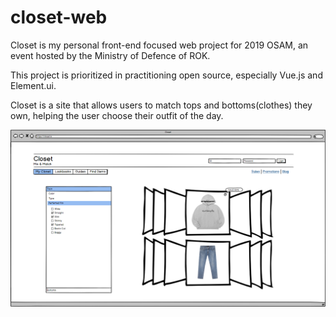 # closet-web
Closet is my personal front-end focused web project for 2019 OSAM, an event hosted by the Ministry of Defence of ROK.

This project is prioritized in practitioning open source, especially Vue.js and Element.ui.

Closet is a site that allows users to match tops and bottoms(clothes) they own, helping the user choose their outfit of the day.

![Wireframe Design of Closet](/closet-wireframe-design.png)
